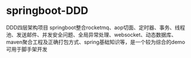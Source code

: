 # springboot-DDD
DDD四层架构项目 springboot整合rocketmq、aop切面、定时器、事务、线程池、发送邮件、并发安全问题、全局异常处理、websocket、动态数据库、maven聚合工程及正确打包方式、spring基础知识等，是一个较为综合的demo 可用于脚手架开发 

